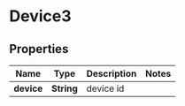 
# Device3

## Properties
Name | Type | Description | Notes
------------ | ------------- | ------------- | -------------
**device** | **String** | device id | 



